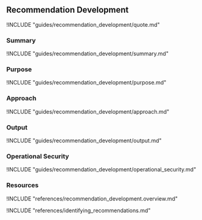 ## Recommendation Development

!INCLUDE "guides/recommendation_development/quote.md"

### Summary

!INCLUDE "guides/recommendation_development/summary.md"

### Purpose

!INCLUDE "guides/recommendation_development/purpose.md"

### Approach

!INCLUDE "guides/recommendation_development/approach.md"

### Output

!INCLUDE "guides/recommendation_development/output.md"

### Operational Security

!INCLUDE "guides/recommendation_development/operational_security.md"

### Resources

!INCLUDE "references/recommendation_development.overview.md"

!INCLUDE "references/identifying_recommendations.md"
